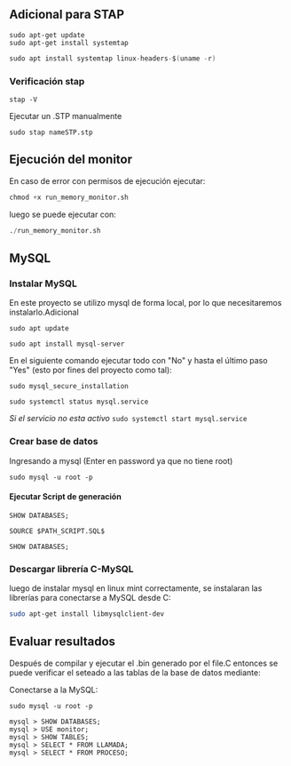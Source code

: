 ## Adicional para STAP

```
sudo apt-get update
sudo apt-get install systemtap
```

```s
sudo apt install systemtap linux-headers-$(uname -r)
```

### Verificación stap

`stap -V`

Ejecutar un .STP manualmente

`sudo stap nameSTP.stp`

## Ejecución del monitor

En caso de error con permisos de ejecución ejecutar:

```s
chmod +x run_memory_monitor.sh
```

luego se puede ejecutar con:

```s
./run_memory_monitor.sh
```

## MySQL

### Instalar MySQL
En este proyecto se utilizo mysql de forma local, por lo que necesitaremos instalarlo.Adicional

`sudo apt update`

`sudo apt install mysql-server`

En el siguiente comando ejecutar todo con "No" y hasta el último paso "Yes" (esto por fines del proyecto como tal):

`sudo mysql_secure_installation`

`sudo systemctl status mysql.service`

*Si el servicio no esta activo* `sudo systemctl start mysql.service`

### Crear base de datos

Ingresando a mysql (Enter en password ya que no tiene root)

`sudo mysql -u root -p`

#### Ejecutar Script de generación

`SHOW DATABASES;`

`SOURCE $PATH_SCRIPT.SQL$`

`SHOW DATABASES;`

### Descargar librería C-MySQL
luego de instalar mysql en linux mint correctamente, se instalaran las librerías para conectarse a MySQL desde C:

```sh
sudo apt-get install libmysqlclient-dev
```

## Evaluar resultados

Después de compilar y ejecutar el .bin generado por el file.C entonces se puede verificar el seteado a las tablas de la base de datos mediante:

Conectarse a la MySQL:

`sudo mysql -u root -p`

```mysql
mysql > SHOW DATABASES;
mysql > USE monitor;
mysql > SHOW TABLES;
mysql > SELECT * FROM LLAMADA;
mysql > SELECT * FROM PROCESO;
```



